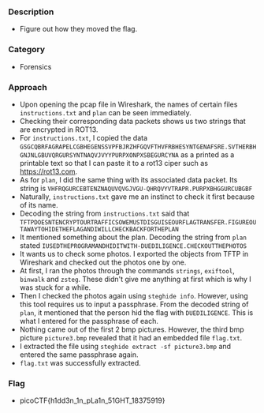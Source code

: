 ### Description
- Figure out how they moved the flag.

### Category 
- Forensics 

### Approach 
- Upon opening the pcap file in Wireshark, the names of certain files `instructions.txt` and `plan` can be seen immediately.
- Checking their corresponding data packets shows us two strings that are encrypted in ROT13.
- For `instructions.txt`, I copied the data `GSGCQBRFAGRAPELCGBHEGENSSVPFBJRZHFGQVFTHVFRBHESYNTGENAFSRE.SVTHERBHGNJNLGBUVQRGURSYNTNAQVJVYYPURPXONPXSBEGURCYNA` as a printed as a printable text so that I can paste it to a rot13 ciper such as https://rot13.com.
- As for `plan`, I did the same thing with its associated data packet. Its string is `VHFRQGURCEBTENZNAQUVQVGJVGU-QHRQVYVTRAPR.PURPXBHGGURCUBGBF` 
- Naturally, `instructions.txt` gave me an instinct to check it first because of its name. 
- Decoding the string from `instructions.txt` said that `TFTPDOESNTENCRYPTOURTRAFFICSOWEMUSTDISGUISEOURFLAGTRANSFER.FIGUREOUTAWAYTOHIDETHEFLAGANDIWILLCHECKBACKFORTHEPLAN`
- It mentioned something about the plan. Decoding the string from `plan` stated 
`IUSEDTHEPROGRAMANDHIDITWITH-DUEDILIGENCE.CHECKOUTTHEPHOTOS`
- It wants us to check some photos. I exported the objects from TFTP in Wireshark and checked out the photos one by one. 
- At first, I ran the photos through the commands `strings`, `exiftool`, `binwalk` and `zsteg`. These didn't give me anything at first which is why I was stuck for a while.
- Then I checked the photos again using `steghide info`. However, using this tool requires us to input a passphrase. From the decoded string of `plan`, it mentioned
that the person hid the flag with `DUEDILIGENCE`. This is what I entered for the passphrase of each. 
- Nothing came out of the first 2 bmp pictures. However, the third bmp picture `picture3.bmp` revealed that it had an embedded file `flag.txt`. 
- I extracted the file using `steghide extract -sf picture3.bmp` and entered the same passphrase again. 
- `flag.txt` was successfully extracted. 

### Flag 
- picoCTF{h1dd3n_1n_pLa1n_51GHT_18375919}
